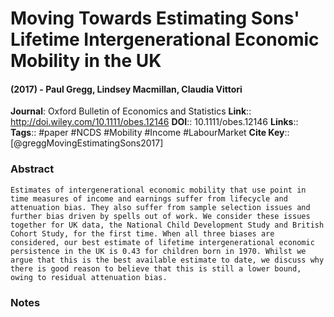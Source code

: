 # Moving Towards Estimating Sons' Lifetime Intergenerational Economic Mobility in the UK
#### (2017) - Paul Gregg, Lindsey Macmillan, Claudia Vittori
**Journal**: Oxford Bulletin of Economics and Statistics
**Link**:: http://doi.wiley.com/10.1111/obes.12146
**DOI**:: 10.1111/obes.12146
**Links**:: 
**Tags**:: #paper #NCDS #Mobility #Income #LabourMarket 
**Cite Key**:: [@greggMovingEstimatingSons2017]

### Abstract

```
Estimates of intergenerational economic mobility that use point in time measures of income and earnings suffer from lifecycle and attenuation bias. They also suffer from sample selection issues and further bias driven by spells out of work. We consider these issues together for UK data, the National Child Development Study and British Cohort Study, for the first time. When all three biases are considered, our best estimate of lifetime intergenerational economic persistence in the UK is 0.43 for children born in 1970. Whilst we argue that this is the best available estimate to date, we discuss why there is good reason to believe that this is still a lower bound, owing to residual attenuation bias.
```

### Notes

